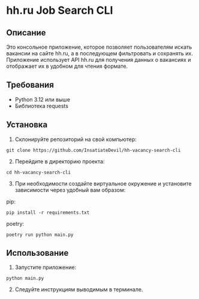 # hh.ru Job Search CLI

## Описание

Это консольное приложение, которое позволяет пользователям искать 
вакансии на сайте hh.ru, а в последующем фильтровать и сохранять их. 
Приложение использует API hh.ru для получения данных 
о вакансиях и отображает их в удобном для чтения формате.

## Требования

- Python 3.12 или выше
- Библиотека requests

## Установка

1. Склонируйте репозиторий на свой компьютер:
```
git clone https://github.com/InsatiateDevil/hh-vacancy-search-cli
```
2. Перейдите в директорию проекта:
```
cd hh-vacancy-search-cli
```
3. При необходимости создайте виртуальное окружение 
и установите зависимости через удобный вам образом:

pip:
```
pip install -r requirements.txt
```
poetry:
```
poetry run python main.py
```


## Использование

1. Запустите приложение:
```
python main.py
```

2. Следуйте инструкциям выводимым в терминале.